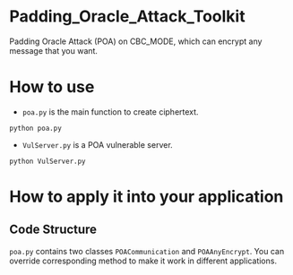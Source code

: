 # Padding_Oracle_Attack_Toolkit
Padding Oracle Attack (POA) on CBC_MODE, which can encrypt any message that you want.

# How to use

- `poa.py` is the main function to create ciphertext.

```shell
python poa.py
```

- `VulServer.py` is a POA vulnerable server.

```shell
python VulServer.py
```

# How to apply it into your application

## Code Structure
`poa.py` contains two classes `POACommunication` and `POAAnyEncrypt`. You can override corresponding method to make it work in different applications.
